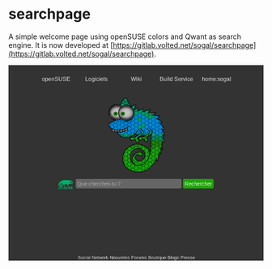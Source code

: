 # searchpage

A simple welcome page using openSUSE colors and Qwant as search engine.
It is now developed at [https://gitlab.volted.net/sogal/searchpage](https://gitlab.volted.net/sogal/searchpage).

![screenshot.png](screenshot.png)
